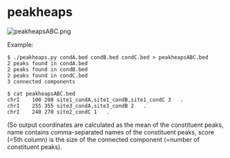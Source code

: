 peakheaps
=========

![peakheapsABC.png](peakheapsABC.png)

Example:

    $ ./peakheaps.py condA.bed condB.bed condC.bed > peakheapsABC.bed
    2 peaks found in condA.bed
    2 peaks found in condB.bed
    2 peaks found in condC.bed
    3 connected components 
    
    $ cat peakheapsABC.bed 
    chrI	100	200	site1_condA,site1_condB,site1_condC	3	.
    chrI	255	355	site3_condA,site3_condB	2	.
    chrI	240	270	site2_condC	1	.

(So output coordinates are calculated as the mean of the constituent peaks, name contains comma-separated names of the constituent peaks, score (=5th column) is the size of the connected component (=number of constituent peaks).